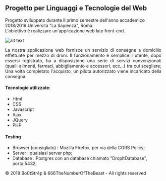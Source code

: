 ## Progetto per Linguaggi e Tecnologie del Web

Progetto sviluppato durante il primo semestre dell'anno accademico 2018/2019 Università "La Sapienza", Roma.  
L'obiettivo è realizzare un'applicazione web lato front-end.


![alt text](https://github.com/Bo0tStr4p/LTW---Project/blob/master/dist/img/logo/Icon%20with%20text%20grey.png)

<p style="text-align: justify;">
La nostra applicazione web fornisce un servizio di consegne a domicilio effettuate per mezzo di droni. 
Il funzionamento è semplice: l'utente, dopo essersi registrato, ha a disposizione una serie di servizi convenzionati (quali: alimenti, farmaci, abbigliamento e accessori, ecc...) tra cui scegliere; Una volta completato l'acquisto, un pilota autorizzato viene incaricato della consegna.
</p>

#### Tecnologie utilizzate:
* Html
* CSS
* Javascript
* Ajax
* JQuery
* PHP

#### Testing
* Browser (consigliato) : Mozilla Firefox, per via della CORS Policy;
* Server : qualsiasi server php; 
* Database : Postgres con un database chiamato "DropItDatabase", porta:5432;

© 2018 Bo0tStr4p & 666TheNumberOfTheBeast  -  All rights reserved
